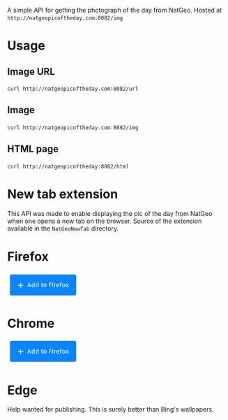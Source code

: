 A simple API for getting the photograph of the day from NatGeo.
Hosted at `http://natgeopicoftheday.com:8082/img`

# Usage
## Image URL
`curl http://natgeopicoftheday.com:8082/url`

## Image
`curl http://natgeopicoftheday.com:8082/img`

## HTML page
`curl http://natgeopicoftheday:8082/html`

# New tab extension
This API was made to enable displaying the pic of the day from NatGeo when one opens a new tab on the browser. Source of the extension available in the `NatGeoNewTab` directory.
# Firefox
[ ![Add to Firefox](https://github.com/madhavanmalolan/natgeopicoftheday/blob/master/res/addtofirefox.png?raw=true") ](https://addons.mozilla.org/en-US/firefox/addon/nat-geo-new-tab/?src=search)
# Chrome
[ ![Add to Chrome](https://github.com/madhavanmalolan/natgeopicoftheday/blob/master/res/addtofirefox.png?raw=true") ](https://chrome.google.com/webstore/detail/nat-geo-new-tab/mcjjdmhpbpeejgkbdjpbccdphdefieca)

# Edge
Help wanted for publishing. This is surely better than Bing's wallpapers.

